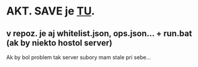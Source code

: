 # AKT. SAVE je [TU](https://drive.google.com/file/d/1apnFnW-I5oh4mmBw-XWIsj_gxLS7dljM/view?usp=sharing).

## v repoz. je aj whitelist.json, ops.json... + run.bat (ak by niekto hostol server)

Ak by bol problem tak server subory mam stale pri sebe...
